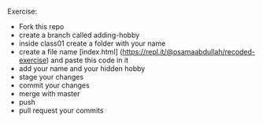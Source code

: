 Exercise:
- Fork this repo
- create a branch called adding-hobby
- inside class01 create a folder with your name
- create a file name [index.html] (https://repl.it/@osamaabdullah/recoded-exercise) and paste this code in it
- add your name and your hidden hobby
- stage your changes
- commit your changes
- merge with master
- push
- pull request your commits
